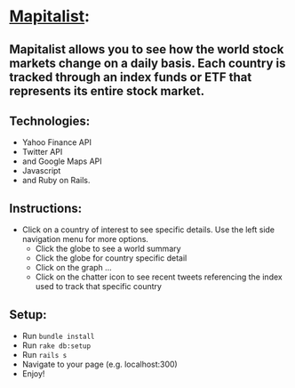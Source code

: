 # [Mapitalist](http://www.mapitalist.com):
## Mapitalist allows you to see how the world stock markets change on a daily basis. Each country is tracked through an index funds or ETF that represents its entire stock market.

## Technologies:
- Yahoo Finance API
- Twitter API
- and Google Maps API
- Javascript
- and Ruby on Rails.

## Instructions:
- Click on a country of interest to see specific details. Use the left side navigation menu for more options. 
  - Click the globe to see a world summary
  - Click the globe for country specific detail
  - Click on the graph ...
  - Click on the chatter icon to see recent tweets referencing the index used to track that specific country

## Setup:
- Run `bundle install`
- Run `rake db:setup`
- Run `rails s`
- Navigate to your page (e.g. localhost:300)
- Enjoy!